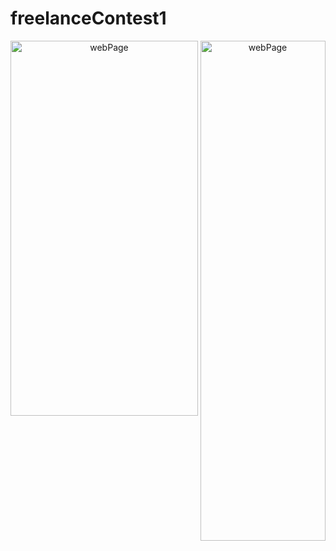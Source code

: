 # freelanceContest1
 <p align="center">
    <img src="./img/farrahGray.png" alt="webPage" width= "300" height= "600" align="left">
    <img src="./img/mobileSize.png" alt="webPage" width= "200" height= "800" align="center">
 </p>
